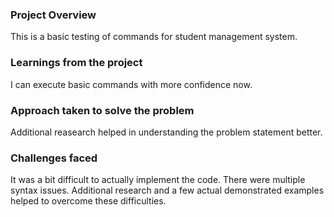 ### Project Overview

 This is a basic testing of commands for student management system.


### Learnings from the project

 I can execute basic commands with more confidence now.


### Approach taken to solve the problem

 Additional reasearch helped in understanding the problem statement better.


### Challenges faced

 It was a bit difficult to actually implement the code. There were multiple syntax issues. Additional research and a few actual demonstrated examples helped to overcome these difficulties.


